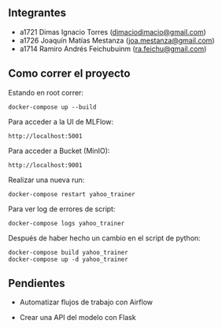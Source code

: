 ## Integrantes

* a1721 Dimas Ignacio Torres (dimaciodimacio@gmail.com)
* a1726	Joaquín Matías Mestanza (joa.mestanza@gmail.com)
* a1714	Ramiro Andrés Feichubuinm (ra.feichu@gmail.com)

## Como correr el proyecto

Estando en root correr:
```
docker-compose up --build
```

Para acceder a la UI de MLFlow:
```
http://localhost:5001
```

Para acceder a Bucket (MinIO):
```
http://localhost:9001
````

Realizar una nueva run: 
```
docker-compose restart yahoo_trainer
```

Para ver log de errores de script: 
```
docker-compose logs yahoo_trainer
```
Después de haber hecho un cambio en el script de python: 
```
docker-compose build yahoo_trainer
docker-compose up -d yahoo_trainer
```

## Pendientes

* Automatizar flujos de trabajo con Airflow

* Crear una API del modelo con Flask 
